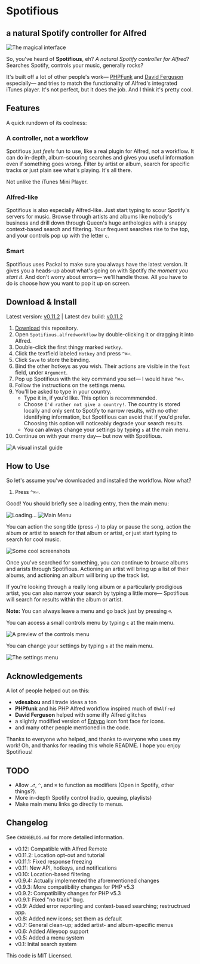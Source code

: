 # Spotifious #
## a natural Spotify controller for Alfred ##

![The magical interface](include/screenshots/hero_shot.png)

So, you've heard of **Spotifious**, eh? *A natural Spotify controller for
Alfred*? Searches Spotify, controls your music, generally rocks?

It's built off a lot of other people's work—
[PHPFunk](https://github.com/phpfunk/alfred-spotify-controls) and
[David Ferguson](http://jdfwarrior.tumblr.com/) especially— and tries to match
the functionality of Alfred's integrated iTunes player. It's not perfect, but it does the job. And I think it's pretty cool.

## Features ##

A quick rundown of its coolness:

### A controller, not a workflow ###

Spotifious just *feels* fun to use, like a real plugin for Alfred, not a workflow. It
can do in-depth, album-scouring searches and gives you useful information even if something goes wrong. Filter by artist or album, search for specific tracks or just plain see what's playing. It's all there.

Not unlike the iTunes Mini Player.

### Alfred-like ###

Spotifious is also especially Alfred-like. Just start typing to scour Spotify's servers for music. Browse through artists and albums like nobody's business and drill down through Queen's huge anthologies with a snappy context-based search and filtering. Your frequent searches rise to the top, and your controls pop up with the letter `c`.

### Smart ###

Spotifious uses Packal to make sure you always have the latest version. It gives you a heads-up about what's going on with Spotify *the moment you start it*. And don't worry about errors— we'll handle those. All you have to do is choose how you want to pop it up on screen.

## Download & Install ##

Latest version: [v0.11.2](https://github.com/citelao/Spotify-for-Alfred/archive/master.zip) | Latest dev build: [v0.11.2](https://github.com/citelao/Spotify-for-Alfred/archive/dev.zip)

1. [Download](https://github.com/citelao/Spotify-for-Alfred/archive/master.zip)
this repository.
2. Open `Spotifious.alfredworkflow` by double-clicking it or dragging it into
Alfred.
3. Double-click the first thingy marked `Hotkey`.
4. Click the textfield labeled `Hotkey` and press `^⌘⏎`.
5. Click `Save` to store the binding.
6. Bind the other hotkeys as you wish. Their actions are visible in the `Text` field, under `Argument`.
7. Pop up Spotifious with the key command you set— I would have `^⌘⏎`.
8. Follow the instructions on the settings menu.
9. You'll be asked to type in your country.
	- Type it in, if you'd like. This option is recommmended.
	- Choose `I'd rather not give a country!`. The country is stored locally and only sent to Spotify to narrow results, with no other identifying information, but Spotifious can avoid that if you'd prefer. Choosing this option will noticeably degrade your search results. 
	- You can always change your settings by typing `s` at the main menu.
10. Continue on with your merry day— but now with Spotifious.

![A visual install guide](include/screenshots/install.png)

## How to Use ##

So let's assume you've downloaded and installed the workflow. Now what?

1. Press `^⌘⏎`.

Good! You should briefly see a loading entry, then the main menu:

![Loading...](include/screenshots/loading.png)
![Main Menu](include/screenshots/main_menu.png)

You can action the song title (press `⏎`) to play or pause the song, action 
the album or artist to search for that album or artist, or just start typing to 
search for cool music.

![Some cool screenshots](include/screenshots/compilation.png)

Once you've searched for something, you can continue to browse albums and arists through Spotifious. Actioning an artist will bring up a list of their albums, and actioning an album will bring up the track list.

If you're looking through a really long album or a particularly prodigious artist, you can also narrow your search by typing a little more— Spotifious will search for results within the album or artist.

**Note:** You can always leave a menu and go back just by pressing `⌫`.

You can access a small controls menu by typing `c` at the main menu.

![A preview of the controls menu](include/screenshots/controls.png)

You can change your settings by typing `s` at the main menu.

![The settings menu](include/screenshots/settings.png)

## Acknowledgements ##

A lot of people helped out on this:

- **vdesabou** and I trade ideas a ton
- **PHPfunk** and his PHP Alfred workflow inspired much of `OhAlfred`
- **David Ferguson** helped with some iffy Alfred glitches
- a slightly modified version of [Entypo](http://www.entypo.com/) icon font face for icons.
- and many other people mentioned in the code.

Thanks to everyone who helped, and thanks to everyone who uses my work!
Oh, and thanks for reading this whole README. I hope you enjoy Spotifious!

## TODO ##

- Allow `⎇`, `^`, and `⌘` to function as modifiers (Open in Spotify, other things?).
- More in-depth Spotify control (radio, queuing, playlists)
- Make main menu links go directly to menus.

## Changelog ##

See `CHANGELOG.md` for more detailed information.

- v0.12:   Compatible with Alfred Remote
- v0.11.2: Location opt-out and tutorial
- v0.11.1: Fixed response freezing
- v0.11:   New API, hotkeys, and notifications
- v0.10:   Location-based filtering
- v0.9.4:  Actually implemented the aforementioned changes
- v0.9.3:  More compatibility changes for PHP v5.3
- v0.9.2:  Compatibility changes for PHP v5.3
- v0.9.1:  Fixed "no track" bug.
- v0.9:    Added error reporting and context-based searching; restructrued app.
- v0.8:    Added new icons; set them as default
- v0.7:    General clean-up; added artist- and album-specific menus
- v0.6:    Added Alleyoop support
- v0.5:    Added a menu system
- v0.1:    Inital search system

This code is MIT Licensed.
